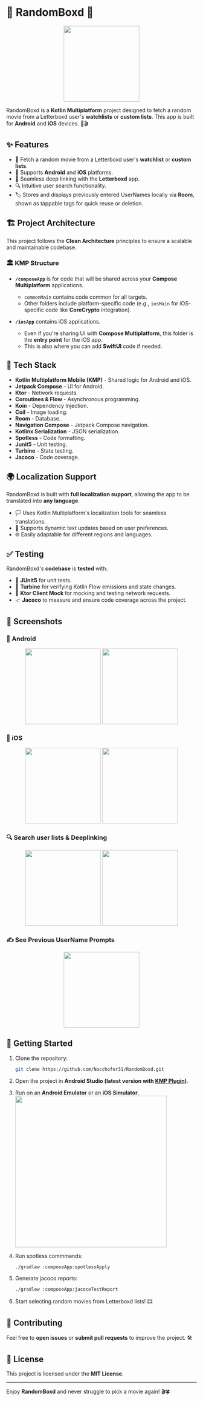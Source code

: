 # 🎥 RandomBoxd 🍿


<p align="center">
  <img src="screenshots/randomboxd-logo.png" width="200" />
</p>

RandomBoxd is a **Kotlin Multiplatform** project designed to fetch a random movie from a Letterboxd user's **watchlists** or **custom lists**. This app is built for **Android** and **iOS** devices. 📱🎬

## ✨ Features
- 🎲 Fetch a random movie from a Letterboxd user's **watchlist** or **custom lists**.
- 📱 Supports **Android** and **iOS** platforms.
- 🔗 Seamless deep linking with the **Letterboxd** app.
- 🔍 Intuitive user search functionality. 
- 🏷️ Stores and displays previously entered UserNames locally via **Room**, shown as tappable tags for quick reuse or deletion.

## 🏗️ Project Architecture
This project follows the **Clean Architecture** principles to ensure a scalable and maintainable codebase.

### 🏛️ KMP Structure
- **`/composeApp`** is for code that will be shared across your **Compose Multiplatform** applications.
  - `commonMain` contains code common for all targets.
  - Other folders include platform-specific code (e.g., `iosMain` for iOS-specific code like **CoreCrypto** integration).

- **`/iosApp`** contains iOS applications.
  - Even if you're sharing UI with **Compose Multiplatform**, this folder is the **entry point** for the iOS app.
  - This is also where you can add **SwiftUI** code if needed.

## 🔧 Tech Stack
- **Kotlin Multiplatform Mobile (KMP)** - Shared logic for Android and iOS.
- **Jetpack Compose** - UI for Android.
- **Ktor** - Network requests.
- **Coroutines & Flow** - Asynchronous programming.
- **Koin** - Dependency Injection.
- **Coil** - Image loading.
- **Room** - Database.
- **Navigation Compose** - Jetpack Compose navigation.
- **Kotlinx Serialization** - JSON serialization.
- **Spotless** - Code formatting.
- **Junit5** - Unit testing.
- **Turbine** - State testing.
- **Jacoco** - Code coverage.

## 🌍 Localization Support

RandomBoxd is built with **full localization support**, allowing the app to be translated into **any language**.
- 🏳️ Uses Kotlin Multiplatform's localization tools for seamless translations.
- 📝 Supports dynamic text updates based on user preferences.
- 🌐 Easily adaptable for different regions and languages.


## ✅ Testing

RandomBoxd's **codebase** is **tested** with:
- 🧪 **JUnit5** for unit tests.
- 🌊 **Turbine** for verifying Kotlin Flow emissions and state changes.
- 🔌 **Ktor Client Mock** for mocking and testing network requests.
- 📈 **Jacoco** to measure and ensure code coverage across the project.

## 📸 Screenshots

### 🤖 Android
<p align="center">
  <img src="screenshots/android-randomboxd-1.png" width="200" />
  <img src="screenshots/android-randomboxd-2.png" width="200" />
</p>

### 🍏 iOS
<p align="center">
  <img src="screenshots/ios-randomboxd-1.png" width="200" />
  <img src="screenshots/ios-randomboxd-2.png" width="200" />
</p>

### 🔍 Search user lists & Deeplinking

<p align="center">
  <img src="screenshots/search-user-list-1.png" width="200" />
  <img src="screenshots/search-user-list-2.png" width="200" />
</p>

### ✍️ See Previous UserName Prompts
<p align="center">
  <img src="screenshots/user-name-list.png" width="200" />
</p>

## 🚀 Getting Started
1. Clone the repository:
   ```sh
   git clone https://github.com/Nacchofer31/RandomBoxd.git
   ```

2. Open the project in **Android Studio (latest version with [KMP Plugin](https://plugins.jetbrains.com/plugin/14936-kotlin-multiplatform))**.
3. Run on an **Android Emulator** or an **iOS Simulator**.
   <img src="screenshots/run-config.png" width="400" />
4. Run spotless commmands:
   ```sh
   ./gradlew :composeApp:spotlessApply 
   ```
5. Generate jacoco reports:
   ```sh
   ./gradlew :composeApp:jacocoTestReport
   ```
6. Start selecting random movies from Letterboxd lists! 🎞️

## 🤝 Contributing
Feel free to **open issues** or **submit pull requests** to improve the project. 🛠️

## 📜 License
This project is licensed under the **MIT License**.

---
Enjoy **RandomBoxd** and never struggle to pick a movie again! 🎬🍀